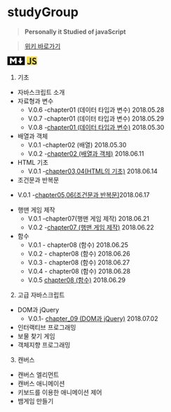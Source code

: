 # studyGroup  

>__Personally it Studied of javaScript__    
        
> [위키 바로가기](https://github.com/Chrissspark/funnyJavaScript/wiki)


![MdImage](/img/md2.png) ![jsImage](/img/javascript.png)
1. 기초
* 자바스크립트 소개
* 자료형과 변수
  - V.0.6 -chapter01 (데이터 타입과 변수) 2018.05.28
  - V.0.7 -chapter01 (데이터 타입과 변수) 2018.05.29
  - V.0.8 -[chapter01 (데이터 타입과 변수)](https://github.com/Chrissspark/funnyJavaScript/blob/master/1_%EA%B8%B0%EC%B4%88/dataTypeAndVariable.js)  2018.05.30
* 배열과 객체
   -  V.0.1 -chapter02 (배열) 2018.05.30
    -  V.0.2 -[chapter02 (배열과 객체)](https://github.com/Chrissspark/funnyJavaScript/blob/master/1_%EA%B8%B0%EC%B4%88/arrayObject.js) 2018.06.11
* HTML 기초  
  - V.0.1 -[chapter03,04(HTML의 기초)](https://github.com/Chrissspark/funnyJavaScript/tree/master/1_%EA%B8%B0%EC%B4%88/chapter_04) 2018.06.14
* 조건문과 반복문
 - V.0.1 -[chapter05,06(조건문과 반복문)](https://github.com/Chrissspark/funnyJavaScript/tree/master/1_%EA%B8%B0%EC%B4%88/chapter_05)2018.06.17
* 행맨 게임 제작
   - V.0.1 -chapter07(행맨 게임 제작) 2018.06.21   
   - V.0.2 -[chapter07 (행맨 게임 제작)](https://github.com/Chrissspark/funnyJavaScript/tree/master/1_%EA%B8%B0%EC%B4%88/chapter_07/hangman.html) 2018.06.22  
* 함수
   - V.0.1 - chapter08 (함수) 2018.06.25
   - V.0.2 - chapter08 (함수) 2018.06.26     
   - V.0.3 - chapter08 (함수) 2018.06.27
   - V.0.4 - chapter08 (함수) 2018.06.28
   - V.0.5 [chapter08 (함수)](https://github.com/Chrissspark/funnyJavaScript/tree/master/1_%EA%B8%B0%EC%B4%88/chapter_08)  2018.06.29
   
2. 고급 자바스크립트
* DOM과 jQuery
   - V.0.1- [chapter_09 (DOM과 jQuery)](https://github.com/Chrissspark/funnyJavaScript/tree/master/2_%EA%B3%A0%EA%B8%89%EC%9E%90%EB%B0%94%EC%8A%A4%ED%81%AC%EB%A6%BD%ED%8A%B8/chapter_09) 2018.07.02  
* 인터랙티브 프로그래밍
* 보물 찾기 게임
* 객체지향 프로그래밍

3. 캔버스
* 캔버스 엘리먼트
* 캔버스 애니메이션
* 키보드를 이용한 애니메이션 제어
* 뱀게임 만들기  